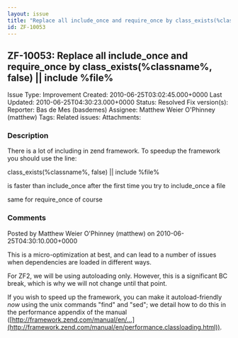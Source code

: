 ```yaml
---
layout: issue
title: "Replace all include_once and require_once by class_exists(%classname%, false) || include %file%"
id: ZF-10053
---
```


ZF-10053: Replace all include\_once and require\_once by class\_exists(%classname%, false) || include %file% 
-------------------------------------------------------------------------------------------------------------

 Issue Type: Improvement Created: 2010-06-25T03:02:45.000+0000 Last Updated: 2010-06-25T04:30:23.000+0000 Status: Resolved Fix version(s): 
 Reporter:  Bas de Mes (basdemes)  Assignee:  Matthew Weier O'Phinney (matthew)  Tags: 
 Related issues: 
 Attachments: 
### Description

There is a lot of including in zend framework. To speedup the framework you should use the line:

class\_exists(%classname%, false) || include %file%

is faster than include\_once after the first time you try to include\_once a file

same for require\_once of course

 

 

### Comments

Posted by Matthew Weier O'Phinney (matthew) on 2010-06-25T04:30:10.000+0000

This is a micro-optimization at best, and can lead to a number of issues when dependencies are loaded in different ways.

For ZF2, we will be using autoloading only. However, this is a significant BC break, which is why we will not change until that point.

If you wish to speed up the framework, you can make it autoload-friendly _now_ using the unix commands "find" and "sed"; we detail how to do this in the performance appendix of the manual ([http://framework.zend.com/manual/en/…](http://framework.zend.com/manual/en/performance.classloading.html)).

 

 
